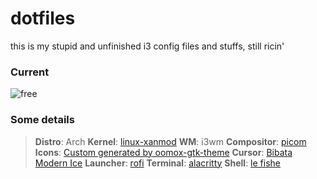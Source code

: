 # dotfiles

this is my stupid and unfinished i3 config files and stuffs, still ricin'
### Current 
![free](https://github.com/TerminalGoat232/wm-dotfiles/assets/74200268/42b551fa-9f04-42f2-a404-bf835d6e3b33)

### Some details
> **Distro**: Arch
> **Kernel**: [linux-xanmod](https://aur.archlinux.org/packages/linux-xanmod)
> **WM**: i3wm
> **Compositor**: [picom](https://github.com/pijulius/picom)
> **Icons**: [Custom generated by oomox-gtk-theme](https://github.com/themix-project/oomox-gtk-theme)
> **Cursor**: [Bibata Modern Ice](https://github.com/ful1e5/Bibata_Cursor)
> **Launcher**: [rofi](https://github.com/davatorium/rofi)
> **Terminal**: [alacritty](https://github.com/alacritty/alacritty)
> **Shell**: [le fishe](https://github.com/fish-shell/fish-shell)
